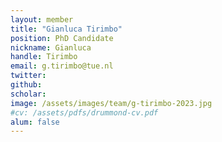 ```yaml
---
layout: member
title: "Gianluca Tirimbo"
position: PhD Candidate
nickname: Gianluca
handle: Tirimbo
email: g.tirimbo@tue.nl
twitter: 
github: 
scholar: 
image: /assets/images/team/g-tirimbo-2023.jpg
#cv: /assets/pdfs/drummond-cv.pdf
alum: false
---
```


